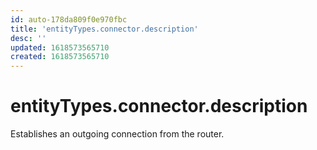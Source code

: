 ```yaml
---
id: auto-178da809f0e970fbc
title: 'entityTypes.connector.description'
desc: ''
updated: 1618573565710
created: 1618573565710
---
```

# entityTypes.connector.description

Establishes an outgoing connection from the router.